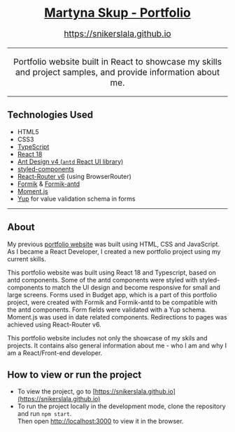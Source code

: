 <h1 align="center">
  <a href="https://snikerslala.github.io">Martyna Skup - Portfolio</a>
</h1>

<p align="center" style="font-size: 1.2rem;"><a href="https://snikerslala.github.io">https://snikerslala.github.io</a></p>
<hr />

<p align="center" style="font-size: 1.2rem;">
  Portfolio website built in React to showcase my skills and project samples, and provide information about me.
</p>

<hr />

## Technologies Used

* HTML5
* CSS3
* [TypeScript](https://www.typescriptlang.org/)
* [React 18](https://react.dev/)
* [Ant Design v4 (`antd` React UI library)](https://4x.ant.design/)
* [styled-components](https://styled-components.com/)
* [React-Router v6](https://reactrouter.com/) (using BrowserRouter)
* [Formik](https://formik.org/) & [Formik-antd](https://www.npmjs.com/package/formik-antd)
* [Moment.js](https://momentjs.com/)
* [Yup](https://github.com/jquense/yup) for value validation schema in forms

<hr />

## About
My previous [portfolio website](https://snikerslala.github.io/previous-portfolio/) was built using HTML, CSS and JavaScript. As I became a React Developer, I created a new portfolio project using my current skills.

This portfolio website was built using React 18 and Typescript, based on antd components. Some of the antd components were styled with styled-components to match the UI design and become responsive for small and large screens. Forms used in Budget app, which is a part of this portfolio project, were created with Formik and Formik-antd to be compatible with the antd components. Form fields were validated with a Yup schema. Moment.js was used in date related components. Redirections to pages was achieved using React-Router v6.

This portfolio website includes not only the showcase of my skils and projects. It contains also general information about me - who I am and why I am a React/Front-end developer.



  
## How to view or run the project

* To view the project, go to [https://snikerslala.github.io](https://snikerslala.github.io)
* To run the project locally in the development mode, clone the repository and run `npm start`. <br /> Then open [http://localhost:3000](http://localhost:300000) to view it in the browser.

